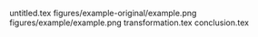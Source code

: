 untitled.tex
figures/example-original/example.png
figures/example/example.png
transformation.tex
conclusion.tex